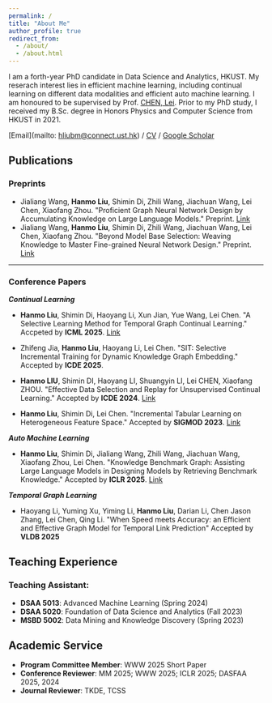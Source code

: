```yaml
---
permalink: /
title: "About Me"
author_profile: true
redirect_from: 
  - /about/
  - /about.html
---
```


I am a forth-year PhD candidate in Data Science and Analytics, HKUST. My reserach interest lies in efficient machine learning, including continual learning on different data modalities and efficient auto machine learning. I am honoured to be supervised by Prof. [CHEN, Lei](https://cse.hkust.edu.hk/~leichen/). Prior to my PhD study, I received my B.Sc. degree in Honors Physics and Computer Science from HKUST in 2021.

[Email](mailto: hliubm@connect.ust.hk) / [CV](https://liuhanmo321.github.io/files/Hanmo_Liu_CV.pdf) / [Google Scholar](https://scholar.google.com/citations?user=7cL-8BkAAAAJ)

## Publications

### Preprints

- Jialiang Wang, **Hanmo Liu**, Shimin Di, Zhili Wang, Jiachuan Wang, Lei Chen, Xiaofang Zhou. "Proficient Graph Neural Network Design by Accumulating Knowledge on Large Language Models." Preprint. [Link](https://arxiv.org/abs/2408.06717)
- Jialiang Wang, **Hanmo Liu**, Shimin Di, Zhili Wang, Jiachuan Wang, Lei Chen, Xiaofang Zhou. "Beyond Model Base Selection: Weaving Knowledge to Master Fine-grained Neural Network Design." Preprint. [Link](https://arxiv.org/abs/2507.15336)

---

### Conference Papers

***Continual Learning***

- **Hanmo Liu**, Shimin Di, Haoyang Li, Xun Jian, Yue Wang, Lei Chen. "A Selective Learning Method for Temporal Graph Continual Learning." Accpeted by **ICML 2025**. [Link](https://arxiv.org/abs/2503.01580)

- Zhifeng Jia, **Hanmo Liu**, Haoyang Li, Lei Chen. "SIT: Selective Incremental Training for Dynamic Knowledge Graph Embedding." Accepted by **ICDE 2025**.

- **Hanmo LIU**, Shimin DI, Haoyang LI, Shuangyin LI, Lei CHEN, Xiaofang ZHOU. "Effective Data Selection and Replay for Unsupervised Continual Learning." Accepted by **ICDE 2024**. [Link](https://ieeexplore.ieee.org/abstract/document/10598102) 

- **Hanmo Liu**, Shimin Di, Lei Chen. "Incremental Tabular Learning on Heterogeneous Feature Space." Accepted by **SIGMOD 2023**. [Link](https://dl.acm.org/doi/10.1145/3588698)

***Auto Machine Learning***

- **Hanmo Liu**, Shimin Di, Jialiang Wang, Zhili Wang, Jiachuan Wang, Xiaofang Zhou, Lei Chen. "Knowledge Benchmark Graph: Assisting Large Language Models in Designing Models by Retrieving Benchmark Knowledge." Accepted by **ICLR 2025**. [Link](https://openreview.net/forum?id=49fIu0yDJ4&referrer=%5BAuthor%20Console%5D(%2Fgroup%3Fid%3DICLR.cc%2F2025%2FConference%2FAuthors%23your-submissions))

***Temporal Graph Learning***

- Haoyang Li, Yuming Xu, Yiming Li, **Hanmo Liu**, Darian Li, Chen Jason Zhang, Lei Chen, Qing Li. "When Speed meets Accuracy: an Efficient and Effective  Graph Model for Temporal Link Prediction" Accepted by **VLDB 2025**

## Teaching Experience

### Teaching Assistant:

- **DSAA 5013**: Advanced Machine Learning (Spring 2024)
- **DSAA 5020**: Foundation of Data Science and Analytics (Fall 2023)
- **MSBD 5002**: Data Mining and Knowledge Discovery (Spring 2023)

## Academic Service

- **Program Committee Member**: WWW 2025 Short Paper
- **Conference Reviewer**: MM 2025; WWW 2025; ICLR 2025; DASFAA 2025, 2024
- **Journal Reviewer**: TKDE, TCSS